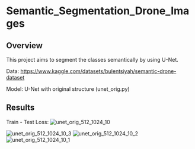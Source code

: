 # Semantic_Segmentation_Drone_Images

## Overview
This project aims to segment the classes semantically by using U-Net.

Data: https://www.kaggle.com/datasets/bulentsiyah/semantic-drone-dataset

Model: U-Net with original structure (unet_orig.py)

## Results

Train - Test Loss:
![unet_orig_512_1024_10](https://github.com/BEcemErce/Semantic_Segmentation_Drone_Images/assets/66211576/a49b7752-5d00-4b54-9e38-2324c899f75b)


![unet_orig_512_1024_10_3](https://github.com/BEcemErce/Semantic_Segmentation_Drone_Images/assets/66211576/0daa6cbc-37df-48a1-91d6-3b6e53ddb615)
![unet_orig_512_1024_10_2](https://github.com/BEcemErce/Semantic_Segmentation_Drone_Images/assets/66211576/10a658e4-8f56-42da-9546-669220f9cec8)
![unet_orig_512_1024_10_1](https://github.com/BEcemErce/Semantic_Segmentation_Drone_Images/assets/66211576/cab4e4a5-1eb2-4184-9c77-8cc11f8f3192)


